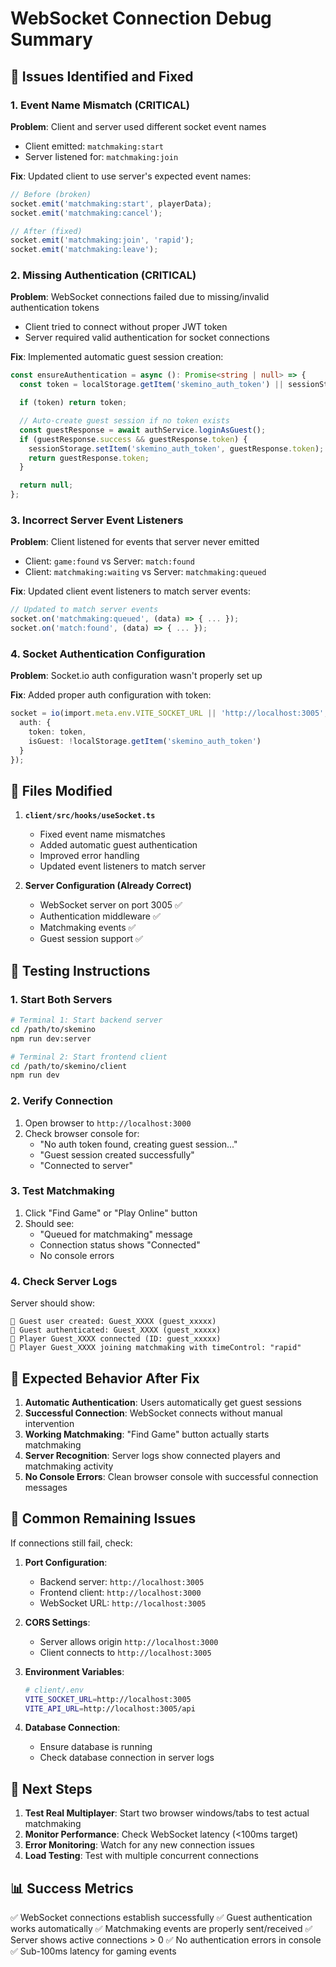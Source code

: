 # WebSocket Connection Debug Summary

## 🚨 Issues Identified and Fixed

### 1. **Event Name Mismatch (CRITICAL)**
**Problem**: Client and server used different socket event names
- Client emitted: `matchmaking:start`
- Server listened for: `matchmaking:join`

**Fix**: Updated client to use server's expected event names:
```typescript
// Before (broken)
socket.emit('matchmaking:start', playerData);
socket.emit('matchmaking:cancel');

// After (fixed)
socket.emit('matchmaking:join', 'rapid');
socket.emit('matchmaking:leave');
```

### 2. **Missing Authentication (CRITICAL)**
**Problem**: WebSocket connections failed due to missing/invalid authentication tokens
- Client tried to connect without proper JWT token
- Server required valid authentication for socket connections

**Fix**: Implemented automatic guest session creation:
```typescript
const ensureAuthentication = async (): Promise<string | null> => {
  const token = localStorage.getItem('skemino_auth_token') || sessionStorage.getItem('skemino_auth_token');

  if (token) return token;

  // Auto-create guest session if no token exists
  const guestResponse = await authService.loginAsGuest();
  if (guestResponse.success && guestResponse.token) {
    sessionStorage.setItem('skemino_auth_token', guestResponse.token);
    return guestResponse.token;
  }

  return null;
};
```

### 3. **Incorrect Server Event Listeners**
**Problem**: Client listened for events that server never emitted
- Client: `game:found` vs Server: `match:found`
- Client: `matchmaking:waiting` vs Server: `matchmaking:queued`

**Fix**: Updated client event listeners to match server events:
```typescript
// Updated to match server events
socket.on('matchmaking:queued', (data) => { ... });
socket.on('match:found', (data) => { ... });
```

### 4. **Socket Authentication Configuration**
**Problem**: Socket.io auth configuration wasn't properly set up

**Fix**: Added proper auth configuration with token:
```typescript
socket = io(import.meta.env.VITE_SOCKET_URL || 'http://localhost:3005', {
  auth: {
    token: token,
    isGuest: !localStorage.getItem('skemino_auth_token')
  }
});
```

## 🔧 Files Modified

1. **`client/src/hooks/useSocket.ts`**
   - Fixed event name mismatches
   - Added automatic guest authentication
   - Improved error handling
   - Updated event listeners to match server

2. **Server Configuration (Already Correct)**
   - WebSocket server on port 3005 ✅
   - Authentication middleware ✅
   - Matchmaking events ✅
   - Guest session support ✅

## 🧪 Testing Instructions

### 1. Start Both Servers
```bash
# Terminal 1: Start backend server
cd /path/to/skemino
npm run dev:server

# Terminal 2: Start frontend client
cd /path/to/skemino/client
npm run dev
```

### 2. Verify Connection
1. Open browser to `http://localhost:3000`
2. Check browser console for:
   - "No auth token found, creating guest session..."
   - "Guest session created successfully"
   - "Connected to server"

### 3. Test Matchmaking
1. Click "Find Game" or "Play Online" button
2. Should see:
   - "Queued for matchmaking" message
   - Connection status shows "Connected"
   - No console errors

### 4. Check Server Logs
Server should show:
```
👤 Guest user created: Guest_XXXX (guest_xxxxx)
🔐 Guest authenticated: Guest_XXXX (guest_xxxxx)
🔌 Player Guest_XXXX connected (ID: guest_xxxxx)
🎯 Player Guest_XXXX joining matchmaking with timeControl: "rapid"
```

## 🎯 Expected Behavior After Fix

1. **Automatic Authentication**: Users automatically get guest sessions
2. **Successful Connection**: WebSocket connects without manual intervention
3. **Working Matchmaking**: "Find Game" button actually starts matchmaking
4. **Server Recognition**: Server logs show connected players and matchmaking activity
5. **No Console Errors**: Clean browser console with successful connection messages

## 🚨 Common Remaining Issues

If connections still fail, check:

1. **Port Configuration**:
   - Backend server: `http://localhost:3005`
   - Frontend client: `http://localhost:3000`
   - WebSocket URL: `http://localhost:3005`

2. **CORS Settings**:
   - Server allows origin `http://localhost:3000`
   - Client connects to `http://localhost:3005`

3. **Environment Variables**:
   ```bash
   # client/.env
   VITE_SOCKET_URL=http://localhost:3005
   VITE_API_URL=http://localhost:3005/api
   ```

4. **Database Connection**:
   - Ensure database is running
   - Check database connection in server logs

## 🔄 Next Steps

1. **Test Real Multiplayer**: Start two browser windows/tabs to test actual matchmaking
2. **Monitor Performance**: Check WebSocket latency (<100ms target)
3. **Error Monitoring**: Watch for any new connection issues
4. **Load Testing**: Test with multiple concurrent connections

## 📊 Success Metrics

✅ WebSocket connections establish successfully
✅ Guest authentication works automatically
✅ Matchmaking events are properly sent/received
✅ Server shows active connections > 0
✅ No authentication errors in console
✅ Sub-100ms latency for gaming events